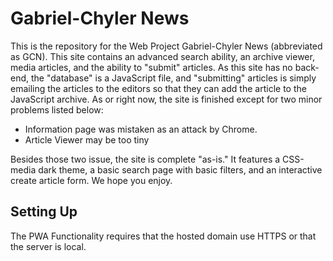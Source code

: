 # Gabriel-Chyler News

This is the repository for the Web Project Gabriel-Chyler News (abbreviated as GCN). This site contains an advanced search ability, an archive viewer, media articles, and the ability to "submit" articles. As this site has no back-end, the "database" is a JavaScript file, and "submitting" articles is simply emailing the articles to the editors so that they can add the article to the JavaScript archive. As or right now, the site is finished except for two minor problems listed below:

- Information page was mistaken as an attack by Chrome.
- Article Viewer may be too tiny

Besides those two issue, the site is complete "as-is." It features a CSS-media dark theme, a basic search page with basic filters, and an interactive create article form. We hope you enjoy.

## Setting Up

The PWA Functionality requires that the hosted domain use HTTPS or that the server is local. 
